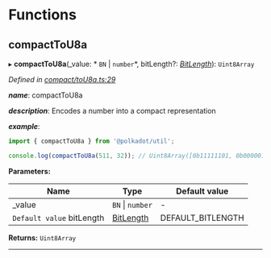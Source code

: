 

# Functions

<a id="compacttou8a"></a>

##  compactToU8a

▸ **compactToU8a**(_value: * `BN` &#124; `number`*, bitLength?: *[BitLength](_compact_types_.md#bitlength)*): `Uint8Array`

*Defined in [compact/toU8a.ts:29](https://github.com/polkadot-js/common/blob/2be211c/packages/util/src/compact/toU8a.ts#L29)*

*__name__*: compactToU8a

*__description__*: Encodes a number into a compact representation

*__example__*:   

```javascript
import { compactToU8a } from '@polkadot/util';

console.log(compactToU8a(511, 32)); // Uint8Array([0b11111101, 0b00000111])
```

**Parameters:**

| Name | Type | Default value |
| ------ | ------ | ------ |
| _value |  `BN` &#124; `number`| - |
| `Default value` bitLength | [BitLength](_compact_types_.md#bitlength) |  DEFAULT_BITLENGTH |

**Returns:** `Uint8Array`

___

